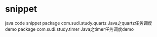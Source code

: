 # snippet
java code snippet
package com.sudi.study.quartz Java之quartz任务调度demo
package com.sudi.study.timer Java之timer任务调度demo
